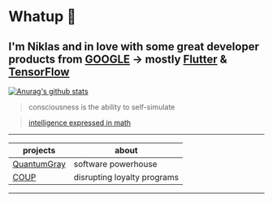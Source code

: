 # Whatup 👋
## I'm Niklas and in love with some great developer products from [GOOGLE](https://developers.google.com/) -> mostly [Flutter](https://flutter.dev/) & [TensorFlow](https://www.tensorflow.org/)

[![Anurag's github stats](https://github-readme-stats.vercel.app/api?username=nik-v-hax)](https://github.com/anuraghazra/github-readme-stats)

> consciousness is the ability to self-simulate

> [intelligence expressed in math](https://s3.us-west-2.amazonaws.com/secure.notion-static.com/917b7ea3-7fc1-46fe-bbe2-e13fdc394bbe/screenshot-storage.googleapis.com-2020.07.14-22_30_12.png?X-Amz-Algorithm=AWS4-HMAC-SHA256&X-Amz-Credential=AKIAT73L2G45O3KS52Y5%2F20200903%2Fus-west-2%2Fs3%2Faws4_request&X-Amz-Date=20200903T190817Z&X-Amz-Expires=86400&X-Amz-Signature=1dd3742f8277e8105fb7a7ed0b343a6523736c4f3acb97dcd0ce452cad14c05d&X-Amz-SignedHeaders=host&response-content-disposition=filename%20%3D%22screenshot-storage.googleapis.com-2020.07.14-22_30_12.png%22)

***

projects | about
------------ | -------------
[QuantumGray](https://github.com/QuantumGray) | software powerhouse
[COUP](https://coup.app) | disrupting loyalty programs
***

